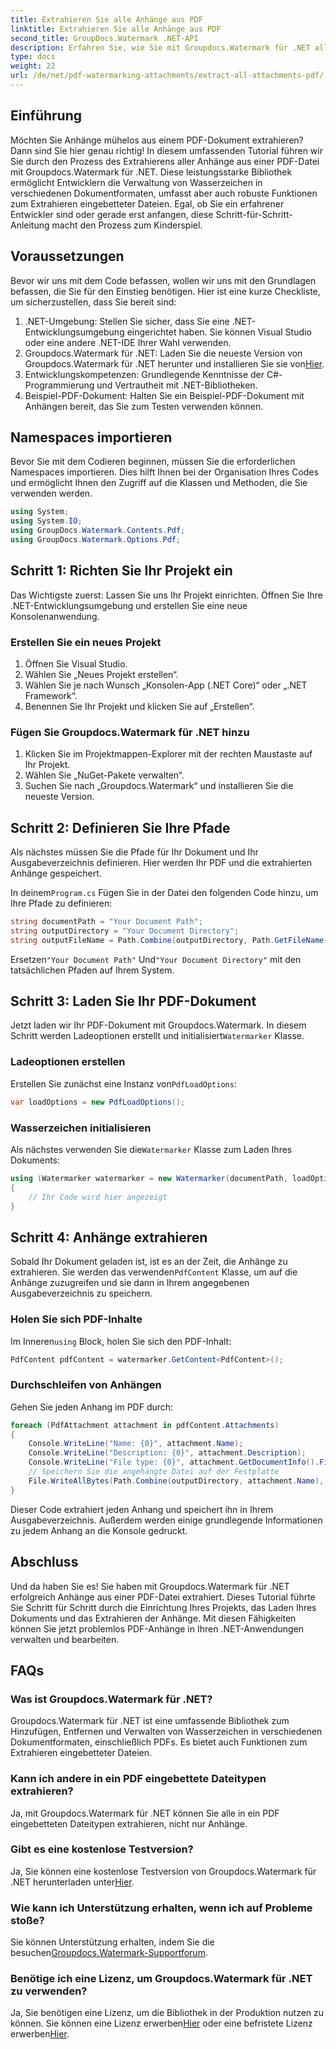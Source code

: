 ```yaml
---
title: Extrahieren Sie alle Anhänge aus PDF
linktitle: Extrahieren Sie alle Anhänge aus PDF
second_title: GroupDocs.Watermark .NET-API
description: Erfahren Sie, wie Sie mit Groupdocs.Watermark für .NET alle Anhänge aus einer PDF-Datei extrahieren. Befolgen Sie unsere Schritt-für-Schritt-Anleitung für einen reibungslosen Extraktionsprozess.
type: docs
weight: 22
url: /de/net/pdf-watermarking-attachments/extract-all-attachments-pdf/
---
```

## Einführung
Möchten Sie Anhänge mühelos aus einem PDF-Dokument extrahieren? Dann sind Sie hier genau richtig! In diesem umfassenden Tutorial führen wir Sie durch den Prozess des Extrahierens aller Anhänge aus einer PDF-Datei mit Groupdocs.Watermark für .NET. Diese leistungsstarke Bibliothek ermöglicht Entwicklern die Verwaltung von Wasserzeichen in verschiedenen Dokumentformaten, umfasst aber auch robuste Funktionen zum Extrahieren eingebetteter Dateien. Egal, ob Sie ein erfahrener Entwickler sind oder gerade erst anfangen, diese Schritt-für-Schritt-Anleitung macht den Prozess zum Kinderspiel.
## Voraussetzungen
Bevor wir uns mit dem Code befassen, wollen wir uns mit den Grundlagen befassen, die Sie für den Einstieg benötigen. Hier ist eine kurze Checkliste, um sicherzustellen, dass Sie bereit sind:
1. .NET-Umgebung: Stellen Sie sicher, dass Sie eine .NET-Entwicklungsumgebung eingerichtet haben. Sie können Visual Studio oder eine andere .NET-IDE Ihrer Wahl verwenden.
2.  Groupdocs.Watermark für .NET: Laden Sie die neueste Version von Groupdocs.Watermark für .NET herunter und installieren Sie sie von[Hier](https://releases.groupdocs.com/Watermark/net/).
3. Entwicklungskompetenzen: Grundlegende Kenntnisse der C#-Programmierung und Vertrautheit mit .NET-Bibliotheken.
4. Beispiel-PDF-Dokument: Halten Sie ein Beispiel-PDF-Dokument mit Anhängen bereit, das Sie zum Testen verwenden können.
## Namespaces importieren
Bevor Sie mit dem Codieren beginnen, müssen Sie die erforderlichen Namespaces importieren. Dies hilft Ihnen bei der Organisation Ihres Codes und ermöglicht Ihnen den Zugriff auf die Klassen und Methoden, die Sie verwenden werden.
```csharp
using System;
using System.IO;
using GroupDocs.Watermark.Contents.Pdf;
using GroupDocs.Watermark.Options.Pdf;
```
## Schritt 1: Richten Sie Ihr Projekt ein
Das Wichtigste zuerst: Lassen Sie uns Ihr Projekt einrichten. Öffnen Sie Ihre .NET-Entwicklungsumgebung und erstellen Sie eine neue Konsolenanwendung.
### Erstellen Sie ein neues Projekt
1. Öffnen Sie Visual Studio.
2. Wählen Sie „Neues Projekt erstellen“.
3. Wählen Sie je nach Wunsch „Konsolen-App (.NET Core)“ oder „.NET Framework“.
4. Benennen Sie Ihr Projekt und klicken Sie auf „Erstellen“.
### Fügen Sie Groupdocs.Watermark für .NET hinzu
1. Klicken Sie im Projektmappen-Explorer mit der rechten Maustaste auf Ihr Projekt.
2. Wählen Sie „NuGet-Pakete verwalten“.
3. Suchen Sie nach „Groupdocs.Watermark“ und installieren Sie die neueste Version.
## Schritt 2: Definieren Sie Ihre Pfade
Als nächstes müssen Sie die Pfade für Ihr Dokument und Ihr Ausgabeverzeichnis definieren. Hier werden Ihr PDF und die extrahierten Anhänge gespeichert.

 In deinem`Program.cs` Fügen Sie in der Datei den folgenden Code hinzu, um Ihre Pfade zu definieren:
```csharp
string documentPath = "Your Document Path";
string outputDirectory = "Your Document Directory";
string outputFileName = Path.Combine(outputDirectory, Path.GetFileName(documentPath));
```
 Ersetzen`"Your Document Path"` Und`"Your Document Directory"` mit den tatsächlichen Pfaden auf Ihrem System.
## Schritt 3: Laden Sie Ihr PDF-Dokument
 Jetzt laden wir Ihr PDF-Dokument mit Groupdocs.Watermark. In diesem Schritt werden Ladeoptionen erstellt und initialisiert`Watermarker` Klasse.
### Ladeoptionen erstellen
 Erstellen Sie zunächst eine Instanz von`PdfLoadOptions`:
```csharp
var loadOptions = new PdfLoadOptions();
```
### Wasserzeichen initialisieren
 Als nächstes verwenden Sie die`Watermarker` Klasse zum Laden Ihres Dokuments:
```csharp
using (Watermarker watermarker = new Watermarker(documentPath, loadOptions))
{
    // Ihr Code wird hier angezeigt
}
```
## Schritt 4: Anhänge extrahieren
Sobald Ihr Dokument geladen ist, ist es an der Zeit, die Anhänge zu extrahieren. Sie werden das verwenden`PdfContent` Klasse, um auf die Anhänge zuzugreifen und sie dann in Ihrem angegebenen Ausgabeverzeichnis zu speichern.
### Holen Sie sich PDF-Inhalte
 Im Inneren`using` Block, holen Sie sich den PDF-Inhalt:
```csharp
PdfContent pdfContent = watermarker.GetContent<PdfContent>();
```
### Durchschleifen von Anhängen
Gehen Sie jeden Anhang im PDF durch:
```csharp
foreach (PdfAttachment attachment in pdfContent.Attachments)
{
    Console.WriteLine("Name: {0}", attachment.Name);
    Console.WriteLine("Description: {0}", attachment.Description);
    Console.WriteLine("File type: {0}", attachment.GetDocumentInfo().FileType);
    // Speichern Sie die angehängte Datei auf der Festplatte
    File.WriteAllBytes(Path.Combine(outputDirectory, attachment.Name), attachment.Content);
}
```
Dieser Code extrahiert jeden Anhang und speichert ihn in Ihrem Ausgabeverzeichnis. Außerdem werden einige grundlegende Informationen zu jedem Anhang an die Konsole gedruckt.
## Abschluss
Und da haben Sie es! Sie haben mit Groupdocs.Watermark für .NET erfolgreich Anhänge aus einer PDF-Datei extrahiert. Dieses Tutorial führte Sie Schritt für Schritt durch die Einrichtung Ihres Projekts, das Laden Ihres Dokuments und das Extrahieren der Anhänge. Mit diesen Fähigkeiten können Sie jetzt problemlos PDF-Anhänge in Ihren .NET-Anwendungen verwalten und bearbeiten.
## FAQs
### Was ist Groupdocs.Watermark für .NET?
Groupdocs.Watermark für .NET ist eine umfassende Bibliothek zum Hinzufügen, Entfernen und Verwalten von Wasserzeichen in verschiedenen Dokumentformaten, einschließlich PDFs. Es bietet auch Funktionen zum Extrahieren eingebetteter Dateien.
### Kann ich andere in ein PDF eingebettete Dateitypen extrahieren?
Ja, mit Groupdocs.Watermark für .NET können Sie alle in ein PDF eingebetteten Dateitypen extrahieren, nicht nur Anhänge.
### Gibt es eine kostenlose Testversion?
 Ja, Sie können eine kostenlose Testversion von Groupdocs.Watermark für .NET herunterladen unter[Hier](https://releases.groupdocs.com/).
### Wie kann ich Unterstützung erhalten, wenn ich auf Probleme stoße?
 Sie können Unterstützung erhalten, indem Sie die besuchen[Groupdocs.Watermark-Supportforum](https://forum.groupdocs.com/c/watermark/19).
### Benötige ich eine Lizenz, um Groupdocs.Watermark für .NET zu verwenden?
 Ja, Sie benötigen eine Lizenz, um die Bibliothek in der Produktion nutzen zu können. Sie können eine Lizenz erwerben[Hier](https://purchase.groupdocs.com/buy) oder eine befristete Lizenz erwerben[Hier](https://purchase.groupdocs.com/temporary-license/).